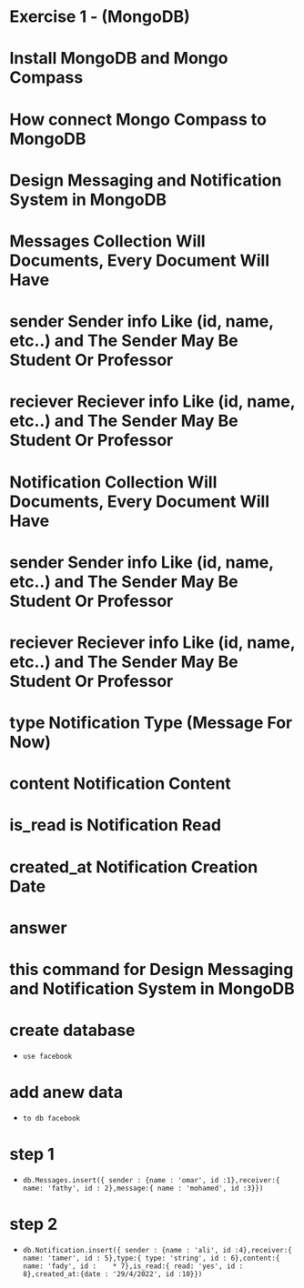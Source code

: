 # Exercise 1 - (MongoDB)
# Install MongoDB and Mongo Compass
# How connect Mongo Compass to MongoDB
# Design Messaging and Notification System in MongoDB
# Messages Collection Will Documents, Every Document Will Have
# sender Sender info Like (id, name, etc..) and The Sender May Be Student Or Professor
# reciever Reciever info Like (id, name, etc..) and The Sender May Be Student Or Professor
# Notification Collection Will Documents, Every Document Will Have
# sender Sender info Like (id, name, etc..) and The Sender May Be Student Or Professor
# reciever Reciever info Like (id, name, etc..) and The Sender May Be Student Or Professor
# type Notification Type (Message For Now)
# content Notification Content
# is_read is Notification Read
# created_at Notification Creation Date
 
 # answer

# this command for Design Messaging and Notification System in MongoDB

# create database

- `use facebook`

# add anew data 

- `to db facebook`

# step 1
- `db.Messages.insert({ sender : {name : 'omar', id :1},receiver:{ name: 'fathy', id : 2},message:{ name : 'mohamed', id :3}})`

# step 2
- `db.Notification.insert({ sender : {name : 'ali', id :4},receiver:{ name: 'tamer', id : 5},type:{ type: 'string', id : 6},content:{ name: 'fady', id :    * 7},is_read:{ read: 'yes', id : 8},created_at:{date : '29/4/2022', id :10}})`

# 
